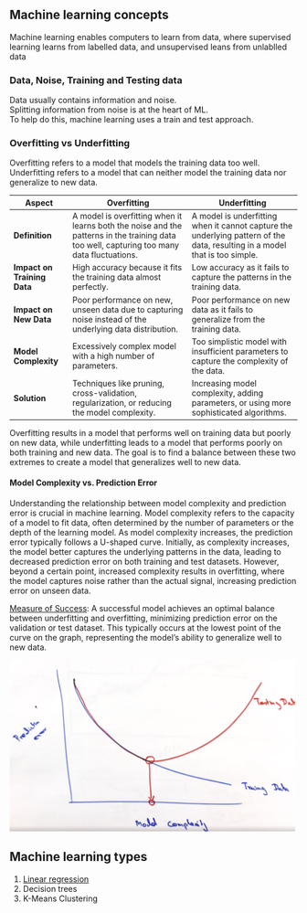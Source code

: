 ## Machine learning concepts

Machine learning enables computers to learn from data, where supervised learning learns from labelled data, and unsupervised leans from unlablled data

### Data, Noise, Training and Testing data
Data usually contains information and noise.   
Splitting information from noise is at the heart of ML.  
To help do this, machine learning uses a train and test approach.

### Overfitting vs Underfitting
Overfitting refers to a model that models the training data too well. Underfitting refers to a model that can neither model the training data nor generalize to new data.

| Aspect                | Overfitting                                                                                                                                         | Underfitting                                                                                                         |
|-----------------------|-----------------------------------------------------------------------------------------------------------------------------------------------------|----------------------------------------------------------------------------------------------------------------------|
| **Definition**        | A model is overfitting when it learns both the noise and the patterns in the training data too well, capturing too many data fluctuations.           | A model is underfitting when it cannot capture the underlying pattern of the data, resulting in a model that is too simple. |
| **Impact on Training Data** | High accuracy because it fits the training data almost perfectly.                                                                                   | Low accuracy as it fails to capture the patterns in the training data.                                               |
| **Impact on New Data**| Poor performance on new, unseen data due to capturing noise instead of the underlying data distribution.                                             | Poor performance on new data as it fails to generalize from the training data.                                       |
| **Model Complexity**  | Excessively complex model with a high number of parameters.                                                                                         | Too simplistic model with insufficient parameters to capture the complexity of the data.                             |
| **Solution**          | Techniques like pruning, cross-validation, regularization, or reducing the model complexity.                                                        | Increasing model complexity, adding parameters, or using more sophisticated algorithms.                              |

Overfitting results in a model that performs well on training data but poorly on new data, while underfitting leads to a model that performs poorly on both training and new data. The goal is to find a balance between these two extremes to create a model that generalizes well to new data.

#### Model Complexity vs. Prediction Error
Understanding the relationship between model complexity and prediction error is crucial in machine learning. Model complexity refers to the capacity of a model to fit data, often determined by the number of parameters or the depth of the learning model. As model complexity increases, the prediction error typically follows a U-shaped curve. Initially, as complexity increases, the model better captures the underlying patterns in the data, leading to decreased prediction error on both training and test datasets. However, beyond a certain point, increased complexity results in overfitting, where the model captures noise rather than the actual signal, increasing prediction error on unseen data.  

<u>Measure of Success</u>: A successful model achieves an optimal balance between underfitting and overfitting, minimizing prediction error on the validation or test dataset. This typically occurs at the lowest point of the curve on the graph, representing the model’s ability to generalize well to new data.

<img src="../images/model_complexity_vs_pred_error.png" alt="Prefix sum" width="500" height="300">  

## Machine learning types

1. [Linear regression](linear_regression.md)  
2. Decision trees
3. K-Means Clustering